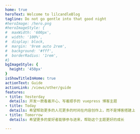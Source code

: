 ```yaml
---
home: true
heroText: Welcome to lilcandleBlog
tagline: Do not go gentle into that good night
#heroImage: /hero.png
#heroImageStyle: {
#  maxWidth: '600px',
#  width: '100%',
#  display: block,
#  margin: '9rem auto 2rem',
#  background: '#fff',
#  borderRadius: '1rem',
#}
bgImageStyle: {
  height: '450px'
}
isShowTitleInHome: true
actionText: Guide
actionLink: /views/other/guide
features:
- title: Yesterday
  details: 开发一款看着开心、写着顺手的 vuepress 博客主题
- title: Today
  details: 希望帮助更多的人花更多的时间在内容创作上，而不是博客搭建上
- title: Tomorrow
  details: 希望更多的爱好者能够参与进来，帮助这个主题更好的成长

---
```

<style>
  .hero{
    background-image: url(.vuepress/public/bk.gif) !important;
    background-repeat: repeat !important;
    background-size: auto !important;
  }
  /*body{*/
  /*  !*background-color: black !important;*!*/
  /*  background-image: url(.vuepress/public/bk.gif) !important;*/
  /*}*/

</style>


<script>
export default {
  mounted () {
let light = document.getElementsByClassName('light');
console.log(light);
let str = '--default-color-10:rgba(255, 255, 255, 1); --default-color-9:rgba(255, 255, 255, 0.9); --default-color-8:rgba(255, 255, 255, 0.8); --default-color-7:rgba(255, 255, 255, 0.7); --default-color-6:rgba(255, 255, 255, 0.6); --default-color-5:rgba(255, 255, 255, 0.5); --default-color-4:rgba(255, 255, 255, 0.4); --default-color-3:rgba(255, 255, 255, 0.3); --default-color-2:rgba(255, 255, 255, 0.2); --default-color-1:rgba(255, 255, 255, 0.1); --background-color:#fff; --box-shadow:0 1px 8px 0 rgba(0, 0, 0, 0.1); --box-shadow-hover:0 2px 16px 0 rgba(0, 0, 0, 0.2); --text-color: #183f; --text-color-sub:#7F7F7F; --border-color:#eaecef; --code-color:rgba(27, 31, 35, 0.05); --mask-color:#888;';
    light[0].setAttribute('style',str);
    const ifJanchor = document.getElementById("JanchorDown"); 
    ifJanchor && ifJanchor.parentNode.removeChild(ifJanchor);
    let a = document.createElement('a');
    a.id = 'JanchorDown';
    a.className = 'anchor-down';
    document.getElementsByClassName('hero')[0].append(a);
    let targetA = document.getElementById("JanchorDown");
    targetA.addEventListener('click', e => {
      this.scrollFn();
    });
  },

  methods: {
    scrollFn() {
      const windowH = document.getElementsByClassName('hero')[0].clientHeight;
      document.documentElement.scrollTop = windowH;
    }
  }
}
</script>
